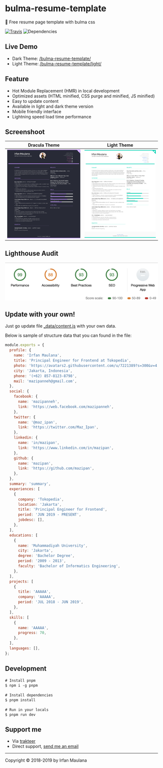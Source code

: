 # bulma-resume-template

💼 Free resume page template with bulma css

[![Travis](https://img.shields.io/travis/mazipan/bulma-resume-template.svg)](https://travis-ci.org/mazipan/bulma-resume-template) ![Dependencies](https://img.shields.io/david/mazipan/bulma-resume-template.svg)

## Live Demo

- Dark Theme: [/bulma-resume-template/](https://mazipan.github.io/bulma-resume-template/)
- Light Theme: [/bulma-resume-template/light/](https://mazipan.github.io/bulma-resume-template/light/)

## Feature

- Hot Module Replacement (HMR) in local development
- Optimized assets (HTML minified, CSS purge and minified, JS minified)
- Easy to update content
- Available in light and dark theme version
- Mobile friendly interface
- Lightning speed load time performance

## Screenshoot

|            Dracula Theme            |           Light Theme           |
| :---------------------------------: | :-----------------------------: |
| ![Dracula](screenshoot-dracula.png) | ![Light](screenshoot-light.png) |

## Lighthouse Audit

![Audit](screenshoot-lighthouse.png)

## Update with your own!

Just go update file [\_data/content.js](https://github.com/mazipan/bulma-resume-template/blob/master/src/_data/content.js) with your own data.

Below is sample of structure data that you can found in the file:

```javascript
module.exports = {
  profile: {
    name: 'Irfan Maulana',
    title: 'Principal Engineer for Frontend at Tokopedia',
    photo: 'https://avatars2.githubusercontent.com/u/7221389?s=300&v=4', // 300x300px
    city: 'Jakarta, Indonesia',
    phone: '(+62) 857-8123-8798',
    mail: 'mazipanneh@gmail.com',
  },
  social: {
    facebook: {
      name: 'mazipanneh',
      link: 'https://web.facebook.com/mazipanneh',
    },
    twitter: {
      name: '@maz_ipan',
      link: 'https://twitter.com/Maz_Ipan',
    },
    linkedin: {
      name: 'in/mazipan',
      link: 'https://www.linkedin.com/in/mazipan',
    },
    github: {
      name: 'mazipan',
      link: 'https://github.com/mazipan',
    },
  },
  summary: 'summary',
  experiences: [
    {
      company: 'Tokopedia',
      location: 'Jakarta',
      title: 'Principal Engineer for Frontend',
      period: 'JUN 2019 - PRESENT',
      jobdesc: [],
    },
  ],
  educations: [
    {
      name: 'Muhammadiyah University',
      city: 'Jakarta',
      degree: 'Bachelor Degree',
      period: '2009 - 2013',
      faculty: 'Bachelor of Informatics Engineering',
    },
  ],
  projects: [
    {
      title: 'AAAAA',
      company: 'AAAAA',
      period: 'JUL 2018 - JUN 2019',
    },
  ],
  skills: [
    {
      name: 'AAAAA',
      progress: 70,
    },
  ],
  languages: [],
};
```

## Development

```
# Install pnpm
$ npm i -g pnpm

# Install dependencies
$ pnpm install

# Run in your locals
$ pnpm run dev
```

## Support me

- Via [trakteer](https://trakteer.id/mazipan)
- Direct support, [send me an email](mailto:mazipanneh@gmail.com)

---

Copyright © 2018-2019 by Irfan Maulana
